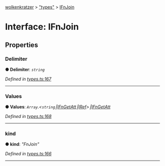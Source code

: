 [wolkenkratzer](../README.md) > ["types"](../modules/_types_.md) > [IFnJoin](../interfaces/_types_.ifnjoin.md)



# Interface: IFnJoin


## Properties
<a id="delimiter"></a>

###  Delimiter

**●  Delimiter**:  *`string`* 

*Defined in [types.ts:167](https://github.com/arminhammer/wolkenkratzer/blob/8ba2fdf/src/types.ts#L167)*





___

<a id="values"></a>

###  Values

**●  Values**:  *`Array`.<`string`⎮[IFnGetAtt](_types_.ifngetatt.md)⎮[IRef](_types_.iref.md)>⎮[IFnGetAtt](_types_.ifngetatt.md)* 

*Defined in [types.ts:168](https://github.com/arminhammer/wolkenkratzer/blob/8ba2fdf/src/types.ts#L168)*





___

<a id="kind"></a>

###  kind

**●  kind**:  *"FnJoin"* 

*Defined in [types.ts:166](https://github.com/arminhammer/wolkenkratzer/blob/8ba2fdf/src/types.ts#L166)*





___


